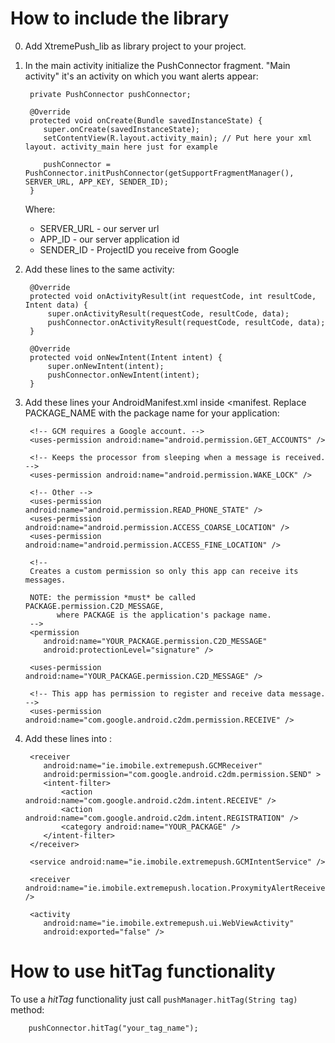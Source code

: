 How to include the library
==========================

0. Add XtremePush_lib as library project to your project.
 
1. In the main activity initialize the PushConnector fragment. "Main activity" it's an activity on which you want alerts appear:

        private PushConnector pushConnector;

        @Override
        protected void onCreate(Bundle savedInstanceState) {
           super.onCreate(savedInstanceState);
           setContentView(R.layout.activity_main); // Put here your xml layout. activity_main here just for example

           pushConnector = PushConnector.initPushConnector(getSupportFragmentManager(), SERVER_URL, APP_KEY, SENDER_ID);
        }

    Where:

    *   SERVER_URL - our server url
    *   APP_ID - our server application id
    *   SENDER_ID - ProjectID you receive from Google 


2. Add these lines to the same activity:

        @Override
        protected void onActivityResult(int requestCode, int resultCode, Intent data) {
            super.onActivityResult(requestCode, resultCode, data);
            pushConnector.onActivityResult(requestCode, resultCode, data);
        }

        @Override
        protected void onNewIntent(Intent intent) {
            super.onNewIntent(intent);
            pushConnector.onNewIntent(intent);
        }

3. Add these lines your AndroidManifest.xml inside <manifest</manifest>. Replace PACKAGE_NAME with the package name for your application:
        <!-- GCM connects to Google Services. -->
        <uses-permission android:name="android.permission.INTERNET" />

        <!-- GCM requires a Google account. -->
        <uses-permission android:name="android.permission.GET_ACCOUNTS" />

        <!-- Keeps the processor from sleeping when a message is received. -->
        <uses-permission android:name="android.permission.WAKE_LOCK" />

        <!-- Other -->
        <uses-permission android:name="android.permission.READ_PHONE_STATE" />
        <uses-permission android:name="android.permission.ACCESS_COARSE_LOCATION" />
        <uses-permission android:name="android.permission.ACCESS_FINE_LOCATION" />

        <!--
        Creates a custom permission so only this app can receive its messages.

        NOTE: the permission *must* be called PACKAGE.permission.C2D_MESSAGE,
              where PACKAGE is the application's package name.
        -->
        <permission
           android:name="YOUR_PACKAGE.permission.C2D_MESSAGE"
           android:protectionLevel="signature" />

        <uses-permission android:name="YOUR_PACKAGE.permission.C2D_MESSAGE" />

        <!-- This app has permission to register and receive data message. -->
        <uses-permission android:name="com.google.android.c2dm.permission.RECEIVE" />

4. Add these lines into <application></application>:

        <receiver
           android:name="ie.imobile.extremepush.GCMReceiver"
           android:permission="com.google.android.c2dm.permission.SEND" >
           <intent-filter>
               <action android:name="com.google.android.c2dm.intent.RECEIVE" />
               <action android:name="com.google.android.c2dm.intent.REGISTRATION" />
               <category android:name="YOUR_PACKAGE" />
           </intent-filter>
        </receiver>

        <service android:name="ie.imobile.extremepush.GCMIntentService" />

        <receiver android:name="ie.imobile.extremepush.location.ProxymityAlertReceiver" />

        <activity
           android:name="ie.imobile.extremepush.ui.WebViewActivity"
           android:exported="false" />

How to use hitTag functionality
===============================

To use a _hitTag_ functionality just call `pushManager.hitTag(String tag)` method:
    
        pushConnector.hitTag("your_tag_name");
